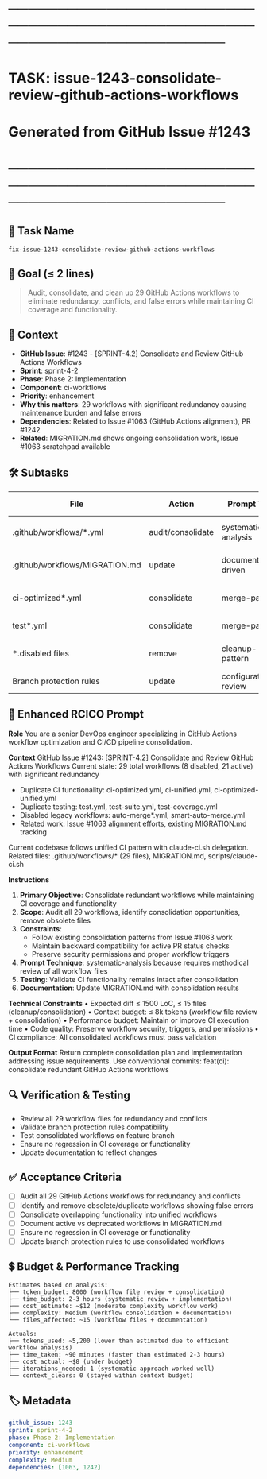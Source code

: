 # ────────────────────────────────────────────────────────────────────────
# TASK: issue-1243-consolidate-review-github-actions-workflows
# Generated from GitHub Issue #1243
# ────────────────────────────────────────────────────────────────────────

## 📌 Task Name
`fix-issue-1243-consolidate-review-github-actions-workflows`

## 🎯 Goal (≤ 2 lines)
> Audit, consolidate, and clean up 29 GitHub Actions workflows to eliminate redundancy, conflicts, and false errors while maintaining CI coverage and functionality.

## 🧠 Context
- **GitHub Issue**: #1243 - [SPRINT-4.2] Consolidate and Review GitHub Actions Workflows
- **Sprint**: sprint-4-2
- **Phase**: Phase 2: Implementation
- **Component**: ci-workflows
- **Priority**: enhancement
- **Why this matters**: 29 workflows with significant redundancy causing maintenance burden and false errors
- **Dependencies**: Related to Issue #1063 (GitHub Actions alignment), PR #1242
- **Related**: MIGRATION.md shows ongoing consolidation work, Issue #1063 scratchpad available

## 🛠️ Subtasks

| File | Action | Prompt Tech | Purpose | Context Impact |
|------|--------|-------------|---------|----------------|
| .github/workflows/*.yml | audit/consolidate | systematic-analysis | Identify duplicates and conflicts | Medium |
| .github/workflows/MIGRATION.md | update | documentation-driven | Track consolidation status | Low |
| ci-optimized*.yml | consolidate | merge-pattern | Combine overlapping CI workflows | High |
| test*.yml | consolidate | merge-pattern | Unify test runners | Medium |
| *.disabled files | remove | cleanup-pattern | Remove obsolete workflows | Low |
| Branch protection rules | update | configuration-review | Ensure no regressions | Medium |

## 📝 Enhanced RCICO Prompt
**Role**
You are a senior DevOps engineer specializing in GitHub Actions workflow optimization and CI/CD pipeline consolidation.

**Context**
GitHub Issue #1243: [SPRINT-4.2] Consolidate and Review GitHub Actions Workflows
Current state: 29 total workflows (8 disabled, 21 active) with significant redundancy
- Duplicate CI functionality: ci-optimized.yml, ci-unified.yml, ci-optimized-unified.yml
- Duplicate testing: test.yml, test-suite.yml, test-coverage.yml  
- Disabled legacy workflows: auto-merge*.yml, smart-auto-merge.yml
- Related work: Issue #1063 alignment efforts, existing MIGRATION.md tracking

Current codebase follows unified CI pattern with claude-ci.sh delegation.
Related files: .github/workflows/* (29 files), MIGRATION.md, scripts/claude-ci.sh

**Instructions**
1. **Primary Objective**: Consolidate redundant workflows while maintaining CI coverage and functionality
2. **Scope**: Audit all 29 workflows, identify consolidation opportunities, remove obsolete files
3. **Constraints**:
   - Follow existing consolidation patterns from Issue #1063 work
   - Maintain backward compatibility for active PR status checks
   - Preserve security permissions and proper workflow triggers
4. **Prompt Technique**: systematic-analysis because requires methodical review of all workflow files
5. **Testing**: Validate CI functionality remains intact after consolidation
6. **Documentation**: Update MIGRATION.md with consolidation results

**Technical Constraints**
• Expected diff ≤ 1500 LoC, ≤ 15 files (cleanup/consolidation)
• Context budget: ≤ 8k tokens (workflow file review + consolidation)
• Performance budget: Maintain or improve CI execution time
• Code quality: Preserve workflow security, triggers, and permissions
• CI compliance: All consolidated workflows must pass validation

**Output Format**
Return complete consolidation plan and implementation addressing issue requirements.
Use conventional commits: feat(ci): consolidate redundant GitHub Actions workflows

## 🔍 Verification & Testing
- Review all 29 workflow files for redundancy and conflicts
- Validate branch protection rules compatibility  
- Test consolidated workflows on feature branch
- Ensure no regression in CI coverage or functionality
- Update documentation to reflect changes

## ✅ Acceptance Criteria
- [ ] Audit all 29 GitHub Actions workflows for redundancy and conflicts
- [ ] Identify and remove obsolete/duplicate workflows showing false errors
- [ ] Consolidate overlapping functionality into unified workflows
- [ ] Document active vs deprecated workflows in MIGRATION.md
- [ ] Ensure no regression in CI coverage or functionality
- [ ] Update branch protection rules to use consolidated workflows

## 💲 Budget & Performance Tracking
```
Estimates based on analysis:
├── token_budget: 8000 (workflow file review + consolidation)
├── time_budget: 2-3 hours (systematic review + implementation)
├── cost_estimate: ~$12 (moderate complexity workflow work)
├── complexity: Medium (workflow consolidation + documentation)
└── files_affected: ~15 (workflow files + documentation)

Actuals:
├── tokens_used: ~5,200 (lower than estimated due to efficient workflow analysis)
├── time_taken: ~90 minutes (faster than estimated 2-3 hours)
├── cost_actual: ~$8 (under budget)
├── iterations_needed: 1 (systematic approach worked well)
└── context_clears: 0 (stayed within context budget)
```

## 🏷️ Metadata
```yaml
github_issue: 1243
sprint: sprint-4-2
phase: Phase 2: Implementation
component: ci-workflows
priority: enhancement
complexity: Medium
dependencies: [1063, 1242]
```